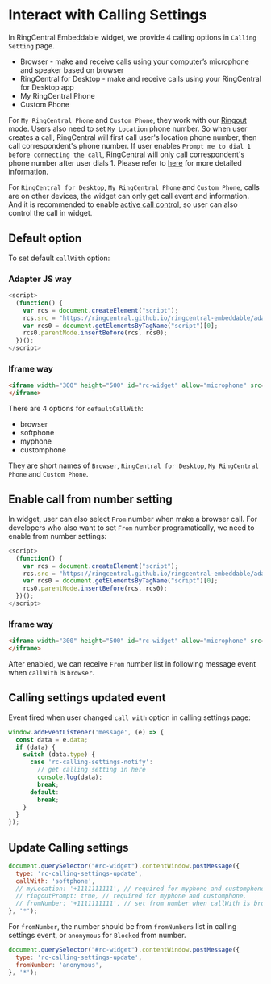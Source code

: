 # Interact with Calling Settings

In RingCentral Embeddable widget, we provide 4 calling options in `Calling Setting` page.

- Browser - make and receive calls using your computer’s microphone and speaker based on browser
- RingCentral for Desktop - make and receive calls using your RingCentral for Desktop app
- My RingCentral Phone
- Custom Phone

For `My RingCentral Phone` and `Custom Phone`, they work with our [Ringout](https://support.ringcentral.com/s/article/85?language=en_US) mode. Users also need to set `My Location` phone number. So when user creates a call, RingCentral will first call user's location phone number, then call correspondent's phone number. If user enables `Prompt me to dial 1 before connecting the call`, RingCentral will only call correspondent's phone number after user dials 1.  Please refer to [here](https://support.ringcentral.com/s/article/85?language=en_US) for more detailed information.

For `RingCentral for Desktop`, `My RingCentral Phone` and `Custom Phone`, calls are on other devices, the widget can only get call event and information. And it is recommended to enable [active call control](disable-features.md#enable-active-call-control-feature), so user can also control the call in widget.

## Default option

To set default `callWith` option:

### Adapter JS way

```js
<script>
  (function() {
    var rcs = document.createElement("script");
    rcs.src = "https://ringcentral.github.io/ringcentral-embeddable/adapter.js?defaultCallWith=browser";
    var rcs0 = document.getElementsByTagName("script")[0];
    rcs0.parentNode.insertBefore(rcs, rcs0);
  })();
</script>
```

###  Iframe way

```html
<iframe width="300" height="500" id="rc-widget" allow="microphone" src="https://ringcentral.github.io/ringcentral-embeddable/app.html?defaultCallWith=browser">
</iframe>
```

There are 4 options for `defaultCallWith`: 

- browser
- softphone
- myphone
- customphone

They are short names of `Browser`, `RingCentral for Desktop`, `My RingCentral Phone` and `Custom Phone`.

## Enable call from number setting

In widget, user can also select `From` number when make a browser call. For developers who also want to set `From` number programatically, we need to enable from number settings:

```js
<script>
  (function() {
    var rcs = document.createElement("script");
    rcs.src = "https://ringcentral.github.io/ringcentral-embeddable/adapter.js?enableFromNumberSetting=1";
    var rcs0 = document.getElementsByTagName("script")[0];
    rcs0.parentNode.insertBefore(rcs, rcs0);
  })();
</script>
```

###  Iframe way

```html
<iframe width="300" height="500" id="rc-widget" allow="microphone" src="https://ringcentral.github.io/ringcentral-embeddable/app.html?enableFromNumberSetting=1">
</iframe>
```

After enabled, we can receive `From` number list in following message event when `callWith` is `browser`.

## Calling settings updated event

Event fired when user changed `call with` option in calling settings page:

```js
window.addEventListener('message', (e) => {
  const data = e.data;
  if (data) {
    switch (data.type) {
      case 'rc-calling-settings-notify':
        // get calling setting in here
        console.log(data);
        break;
      default:
        break;
    }
  }
});
```

## Update Calling settings

```js
document.querySelector("#rc-widget").contentWindow.postMessage({
  type: 'rc-calling-settings-update',
  callWith: 'softphone',
  // myLocation: '+1111111111', // required for myphone and customphone
  // ringoutPrompt: true, // required for myphone and customphone,
  // fromNumber: '+1111111111', // set from number when callWith is browser
}, '*');
```

For `fromNumber`, the number should be from `fromNumbers` list in calling settings event, or `anonymous` for `Blocked` from number.

```js
document.querySelector("#rc-widget").contentWindow.postMessage({
  type: 'rc-calling-settings-update',
  fromNumber: 'anonymous',
}, '*');
```
